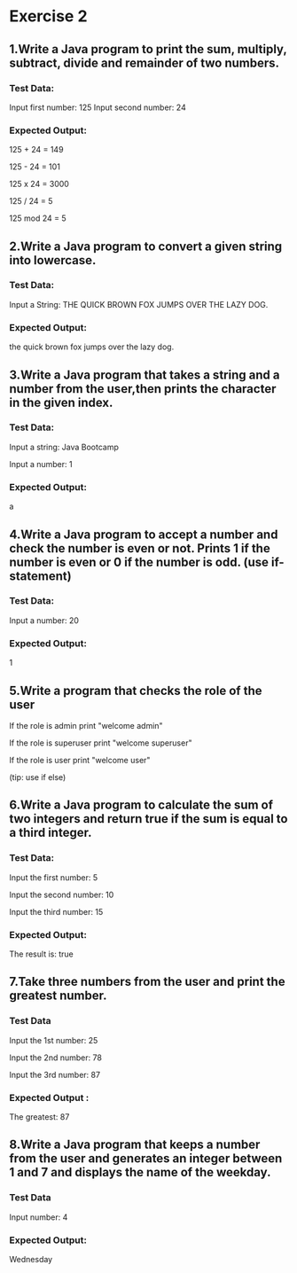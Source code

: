 
# Exercise 2

## 1.Write a Java program to print the sum, multiply, subtract, divide and remainder of two numbers.  
### Test Data:
Input first number: 125
Input second number: 24
### Expected Output:
125 + 24 = 149

125 - 24 = 101

125 x 24 = 3000

125 / 24 = 5

125 mod 24 = 5


## 2.Write a Java program to convert a given string into lowercase.  
### Test Data:
Input a String: THE QUICK BROWN FOX JUMPS OVER THE LAZY DOG.  
### Expected Output:
the quick brown fox jumps over the lazy dog.



## 3.Write a Java program that takes a string and a number from the user,then prints the character in the given index.  
### Test Data:
Input a string: Java Bootcamp

Input a number: 1
### Expected Output:
a


## 4.Write a Java program to accept a number and check the number is even or not. Prints 1 if the number is even or 0 if the number is odd. (use if-statement) 
### Test Data:
Input a number: 20  
### Expected Output:
1


## 5.Write a program that checks the role of the user
If the role is admin print "welcome admin"

If the role is superuser print "welcome superuser"

If the role is user print "welcome user"
 
(tip: use if else)



## 6.Write a Java program to calculate the sum of two integers and return true if the sum is equal to a third integer. 
### Test Data:
Input the first number: 5

Input the second number: 10

Input the third number: 15   
### Expected Output:
The result is: true


## 7.Take three numbers from the user and print the greatest number.  
### Test Data
Input the 1st number: 25

Input the 2nd number: 78

Input the 3rd number: 87
### Expected Output :
The greatest: 87



## 8.Write a Java program that keeps a number from the user and generates an integer between 1 and 7 and displays the name of the weekday. 
### Test Data
Input number: 4
### Expected Output:
Wednesday



